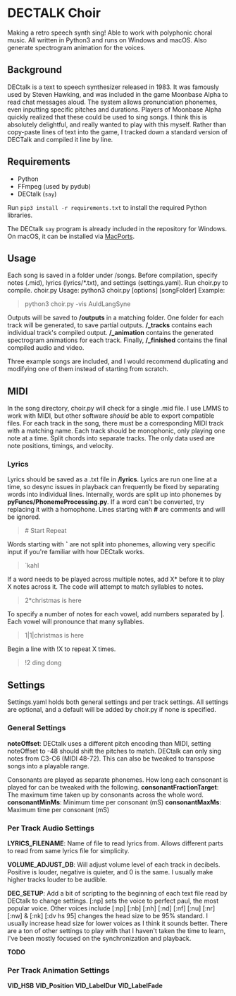 # DECTALK Choir
Making a retro speech synth sing! Able to work with polyphonic choral music. All written in Python3 and runs on Windows and macOS. Also generate spectrogram animation for the voices. 

## Background
DECtalk is a text to speech synthesizer released in 1983. It was famously used by Steven Hawking, and was included in the game Moonbase Alpha to read chat messages aloud. The system allows pronunciation phonemes, even inputting specific pitches and durations. Players of Moonbase Alpha quickly realized that these could be used to sing songs. I think this is absolutely delightful, and really wanted to play with this myself. Rather than copy-paste lines of text into the game, I tracked down a standard version of DECTalk and compiled it line by line. 

## Requirements

- Python
- FFmpeg (used by pydub)
- DECtalk (`say`)

Run `pip3 install -r requirements.txt` to install the required Python libraries.

The DECtalk `say` program is already included in the repository for Windows.
On macOS, it can be installed via [MacPorts](https://ports.macports.org/port/dectalk/).

## Usage
Each song is saved in a folder under /songs. Before compilation, specify notes (.mid), lyrics (lyrics/*.txt), and settings (settings.yaml). Run choir.py to compile. 
choir.py Usage: python3 choir.py \[options\] \[songFolder\]
Example: 
> python3 choir.py -vis AuldLangSyne

Outputs will be saved to **/outputs** in a matching folder. One folder for each track will be generated, to save partial outputs.  **/\_tracks** contains each individual track's compiled output.  **/\_animation** contains the generated spectrogram animations for each track. Finally, **/\_finished** contains the final compiled audio and video. 

Three example songs are included, and I would recommend duplicating and modifying one of them instead of starting from scratch. 

## MIDI
In the song directory, choir.py will check for a single .mid file. I use LMMS to work with MIDI, but other software *should* be able to export compatible files. For each track in the song, there must be a corresponding MIDI track with a matching name. Each track should be monophonic, only playing one note at a time. Split chords into separate tracks. The only data used are note positions, timings, and velocity. 

### Lyrics
Lyrics should be saved as a .txt file in **/lyrics**. Lyrics are run one line at a time, so desync issues in playback can frequently be fixed by separating words into individual lines. Internally, words are split up into phonemes by **pyFuncs/PhonemeProcessing.py**. If a word can't be converted, try replacing it with a homophone. 
Lines starting with **\#** are comments and will be ignored. 
> \# Start Repeat

Words starting with **`** are not split into phonemes, allowing very specific input if you're familiar with how DECtalk works. 
> `kahl

If a word needs to be played across multiple notes, add X* before it to play X notes across it. The code will attempt to match syllables to notes. 
> 2*christmas is here

To specify a number of notes for each vowel, add numbers separated by |. Each vowel will pronounce that many syllables. 
> 1|1|christmas is here

Begin a line with !X to repeat X times.
> !2 ding dong

## Settings
Settings.yaml holds both general settings and per track settings. All settings are optional, and a default will be added by choir.py if none is specified. 

### General Settings

**noteOffset**: DECtalk uses a different pitch encoding than MIDI, setting noteOffset to -48 should shift the pitches to match. DECtalk can only sing notes from C3-C6 (MIDI 48-72). This can also be tweaked to transpose songs into a playable range. 

Consonants are played as separate phonemes. How long each consonant is played for can be tweaked with the following. 
**consonantFractionTarget**: The maximum time taken up by consonants across the whole word. 
**consonantMinMs**: Minimum time per consonant (mS)
**consonantMaxMs**: Maximum time per consonant (mS)

### Per Track Audio Settings
**LYRICS_FILENAME**: Name of file to read lyrics from. Allows different parts to read from same lyrics file for simplicity. 

**VOLUME_ADJUST_DB**: Will adjust volume level of each track in decibels. Positive is louder, negative is quieter, and 0 is the same. I usually make higher tracks louder to be audible. 

**DEC_SETUP**: Add a bit of scripting to the beginning of each text file read by DECtalk to change settings. 
\[:np\] sets the voice to perfect paul, the most popular voice. Other voices include \[:np\] \[:nb\] \[:nh\] \[:nd\] \[:nf\] \[:nu\] \[:nr\] \[:nw\] & \[:nk\]
\[:dv hs 95\] changes the head size to be 95% standard. I usually increase head size for lower voices as I think it sounds better. 
There are a ton of other settings to play with that I haven't taken the time to learn, I've been mostly focused on the synchronization and playback. 




**TODO**

### Per Track Animation Settings
**VID_HSB**
**VID_Position**
**VID_LabelDur**
**VID_LabelFade**

